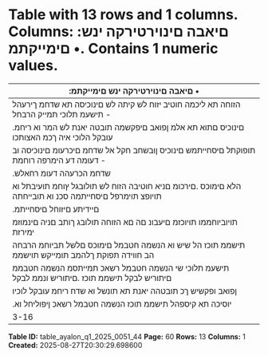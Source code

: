 # Table with 13 rows and 1 columns. Columns: :םיאבה םינוירטירקה ינש םימייקתמ •. Contains 1 numeric values.

| :םיאבה םינוירטירקה ינש םימייקתמ • |
|---|
| הזוחה תא ליכמה חוטיב יזוח לש קיתה לש םינוכיסה תא שדחמ ךירעהל תישעמ תלוכי תמייק הרבחל - |
| .םינוכיס םתוא תא אלמ ןפואב םיפקשמה תובטה יאנת לש המר וא ריחמ עובקל הלוכי איה ךכמ האצותכו |
| תופוקתל םיסחייתמש םינוכיס ןובשחב חקל אל שדחמ םיכרעומ םינוכיסה וב דעומה דע הימרפה רוחמת - |
| .שדחמ הכרעהה דעומ רחאלש |
| הלא םימוכס .םירכומ םניא חוטיבה הזוח לש תולובגל ץוחמ תועיבתל וא תויופצ תוימרפל םיסחייתמה סכנ וא תובייחתה |
| .םיידיתע םיזוחל םיסחייתמ |
| תויוביוחממו תויוכזמ םיעבונ םה םא הזוחה תולובג ךותב םניה םינמוזמ ימירזת | םיקזחומ הנשמ חוטיב יזוח רובע |
| תישממ תוכז הל שיש וא הנשמה חטבמל םימוכס םלשל תביוחמ הרבחה הב חווידה תפוקת ךלהמב תומייקש תוישממ |
| תישעמ תלוכי שי הנשמה חטבמל רשאכ תמייתסמ הנשמה חטבממ םיתוריש לבקל תישממ תוכז .םיתוריש ונממ לבקל |
| ןפואב ופקשיש ךכ תובטהה יאנת תא תונשל וא שדח ריחמ עובקל לוכיו | וילא םירבעומה םינוכיסה תא שדחמ ךירעהל |
| .יוסיכה תא קיספהל תישממ תוכז הנשמה חטבמל רשאכ ןיפוליחל וא | םינוכיס םתוא תא אלמ |
| 3-16 |

**Table ID:** table_ayalon_q1_2025_0051_44
**Page:** 60
**Rows:** 13
**Columns:** 1
**Created:** 2025-08-27T20:30:29.698600
